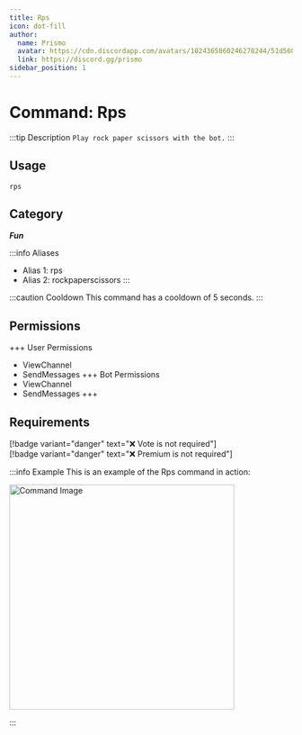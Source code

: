 ```yaml
---
title: Rps
icon: dot-fill
author:
  name: Prismo
  avatar: https://cdn.discordapp.com/avatars/1024365860246278244/51d5603eff69376da9a21e86b07a75bd.png?size=2048
  link: https://discord.gg/prismo
sidebar_position: 1
---
```



# Command: Rps

:::tip Description
`Play rock paper scissors with the bot.`
:::

## Usage

```
rps
```

## Category

_**Fun**_

:::info Aliases
- Alias 1: rps
- Alias 2: rockpaperscissors
:::

:::caution Cooldown
This command has a cooldown of 5 seconds.
:::

## Permissions

+++ User Permissions
- ViewChannel
- SendMessages
+++ Bot Permissions
- ViewChannel
- SendMessages
+++

## Requirements

[!badge variant="danger" text="❌ Vote is not required"]  
[!badge variant="danger" text="❌ Premium is not required"]

:::info Example
This is an example of the Rps command in action:

<img src="https://i.imgur.com/4wMfxV1.png" alt="Command Image" width="400"/>

:::

